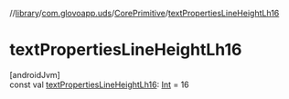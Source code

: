 //[library](../../../index.md)/[com.glovoapp.uds](../index.md)/[CorePrimitive](index.md)/[textPropertiesLineHeightLh16](text-properties-line-height-lh16.md)

# textPropertiesLineHeightLh16

[androidJvm]\
const val [textPropertiesLineHeightLh16](text-properties-line-height-lh16.md): [Int](https://kotlinlang.org/api/latest/jvm/stdlib/kotlin/-int/index.html) = 16
